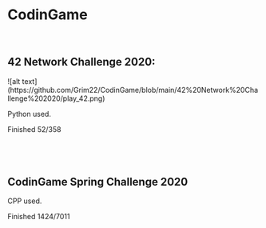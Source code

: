 <!DOCTYPE html>
<html>

</head>

<body>
    <h1>CodinGame</h1>
    <p><br></p>
    <h2>42 Network Challenge 2020: </h2>
    ![alt text](https://github.com/Grim22/CodinGame/blob/main/42%20Network%20Challenge%202020/play_42.png)
    <p>Python used.&nbsp;</p>
    <p>Finished 52/358</p>
    <h2><br></h2>
    <h2>CodinGame Spring Challenge 2020&nbsp;</h2>
    <p>CPP used.&nbsp;</p>
    <p>Finished 1424/7011</p>
</body>

</html>
